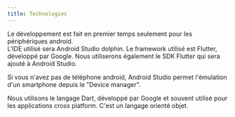 ```yaml
---
title: Technologies
---
```


Le développement est fait en premier temps seulement pour les périphériques android.  
L'IDE utilisé sera Android Studio dolphin. Le framework utilisé est Flutter, développé par Google. Nous utiliserons également le SDK Flutter qui sera ajouté à Android Studio.  

Si vous n'avez pas de téléphone android, Android Studio permet l'émulation d'un smartphone depuis le "Device manager".  

Nous utilisons le langage Dart, développé par Google et souvent utilisé pour les applications cross platform. C'est un langage orienté objet.  